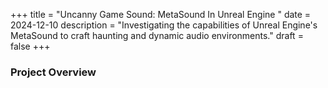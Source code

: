 +++
title = "Uncanny Game Sound: MetaSound In Unreal Engine "
date = 2024-12-10
description = "Investigating the capabilities of Unreal Engine's MetaSound to craft haunting and dynamic audio environments."
draft = false
+++

### Project Overview  

